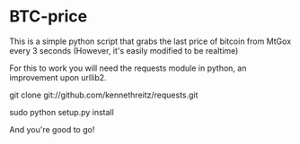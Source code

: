 BTC-price
=========

This is a simple python script that grabs the last price of bitcoin from MtGox every 3 seconds 
(However, it's easily modified to be realtime)


For this to work you will need the requests module in python, an improvement upon urllib2.

git clone git://github.com/kennethreitz/requests.git

sudo python setup.py install

And you're good to go!
